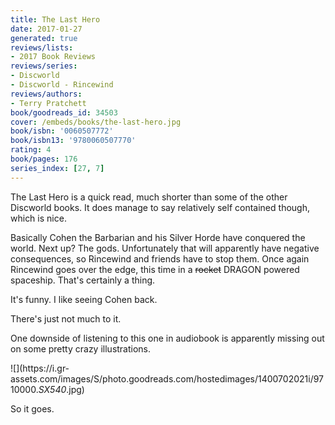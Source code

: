 ```yaml
---
title: The Last Hero
date: 2017-01-27
generated: true
reviews/lists:
- 2017 Book Reviews
reviews/series:
- Discworld
- Discworld - Rincewind
reviews/authors:
- Terry Pratchett
book/goodreads_id: 34503
cover: /embeds/books/the-last-hero.jpg
book/isbn: '0060507772'
book/isbn13: '9780060507770'
rating: 4
book/pages: 176
series_index: [27, 7]
---
```

The Last Hero is a quick read, much shorter than some of the other Discworld books. It does manage to say relatively self contained though, which is nice.  

Basically Cohen the Barbarian and his Silver Horde have conquered the world. Next up? The gods. Unfortunately that will apparently have negative consequences, so Rincewind and friends have to stop them. Once again Rincewind goes over the edge, this time in a ~~rocket~~ DRAGON powered spaceship. That's certainly a thing.  

<!--more-->

It's funny. I like seeing Cohen back.  

There's just not much to it.  

One downside of listening to this one in audiobook is apparently missing out on some pretty crazy illustrations.  

![](https://i.gr- assets.com/images/S/photo.goodreads.com/hostedimages/1400702021i/9710000._SX540_.jpg)  

So it goes.